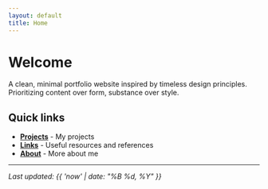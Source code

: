 ```yaml
---
layout: default
title: Home
---
```


# Welcome

A clean, minimal portfolio website inspired by timeless design principles. 
Prioritizing content over form, substance over style.

## Quick links

- **[Projects](/blog)** - My projects
- **[Links](/links)** - Useful resources and references
- **[About](/about)** - More about me

---

*Last updated: {{ 'now' | date: "%B %d, %Y" }}*